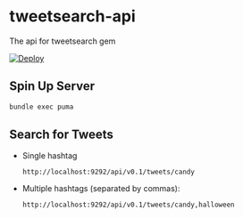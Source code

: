# tweetsearch-api

The api for tweetsearch gem

[![Deploy](https://www.herokucdn.com/deploy/button.svg)](https://heroku.com/deploy)

## Spin Up Server

```bash
bundle exec puma
```

## Search for Tweets

- Single hashtag

  ```
  http://localhost:9292/api/v0.1/tweets/candy
  ```

- Multiple hashtags (separated by commas):

  ```
  http://localhost:9292/api/v0.1/tweets/candy,halloween
  ```
